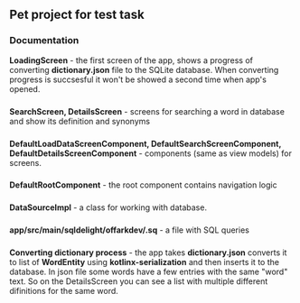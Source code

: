 ## Pet project for test task

### Documentation
**LoadingScreen** - the first screen of the app, shows a progress of converting **dictionary.json** file to the SQLite database. When converting progress is succsesful it won't be showed a second time when app's opened.
###
**SearchScreen, DetailsScreen** - screens for searching a word in database and show its definition and synonyms
###
**DefaultLoadDataScreenComponent, DefaultSearchScreenComponent, DefaultDetailsScreenComponent** - components (same as view models) for screens.
###
**DefaultRootComponent** - the root component contains navigation logic
###
**DataSourceImpl** - a class for working with database.
###
**app/src/main/sqldelight/offarkdev/.sq** - a file with SQL queries 
###

**Converting dictionary process** - the app takes **dictionary.json** converts it to list of **WordEntity** using **kotlinx-serialization** and then inserts it to the database.
In json file some words have a few entries with the same "word" text. So on the DetailsScreen you can see a list with multiple different difinitions for the same word.

